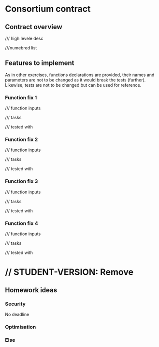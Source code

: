 # Consortium contract

## Contract overview

/// high levele desc

///numebred list

## Features to implement

As in other exercises, functions declarations are provided, their names and parameters are not to be changed as it would break the tests (further). Likewise, tests are not to be changed but can be used for reference.


### Function fix 1


/// function inputs

/// tasks

/// tested with

### Function fix 2

/// function inputs

/// tasks

/// tested with

### Function fix 3

/// function inputs

/// tasks

/// tested with

### Function fix 4

/// function inputs

/// tasks

/// tested with






# // STUDENT-VERSION: Remove



## Homework ideas


### Security

No deadline


### Optimisation



### Else